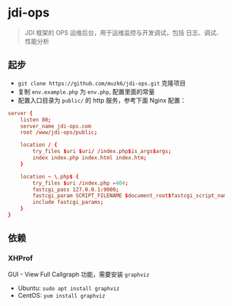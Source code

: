 # jdi-ops
> JDI 框架的 OPS 运维后台，用于运维监控与开发调试，包括 日志、调试、性能分析

## 起步

- `git clone https://github.com/muzk6/jdi-ops.git` 克隆项目
- 复制 `env.example.php` 为 `env.php`, 配置里面的常量
- 配置入口目录为 `public/` 的 http 服务，参考下面 Nginx 配置：

```conf
server {
    listen 80;
    server_name jdi-ops.com
    root /www/jdi-ops/public;

    location / {
        try_files $uri $uri/ /index.php$is_args$args;
        index index.php index.html index.htm;
    }

    location ~ \.php$ {
        try_files $uri /index.php =404;
        fastcgi_pass 127.0.0.1:9000;
        fastcgi_param SCRIPT_FILENAME $document_root$fastcgi_script_name;
        include fastcgi_params;
    }
}
```

## 依赖

### XHProf

GUI - View Full Callgraph 功能，需要安装 `graphviz`

- Ubuntu: `sudo apt install graphviz`
- CentOS: `yum install graphviz`